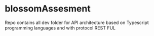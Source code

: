 # blossomAssesment
Repo contains all dev folder for API architecture based on Typescript programming languages and with protocol REST FUL
